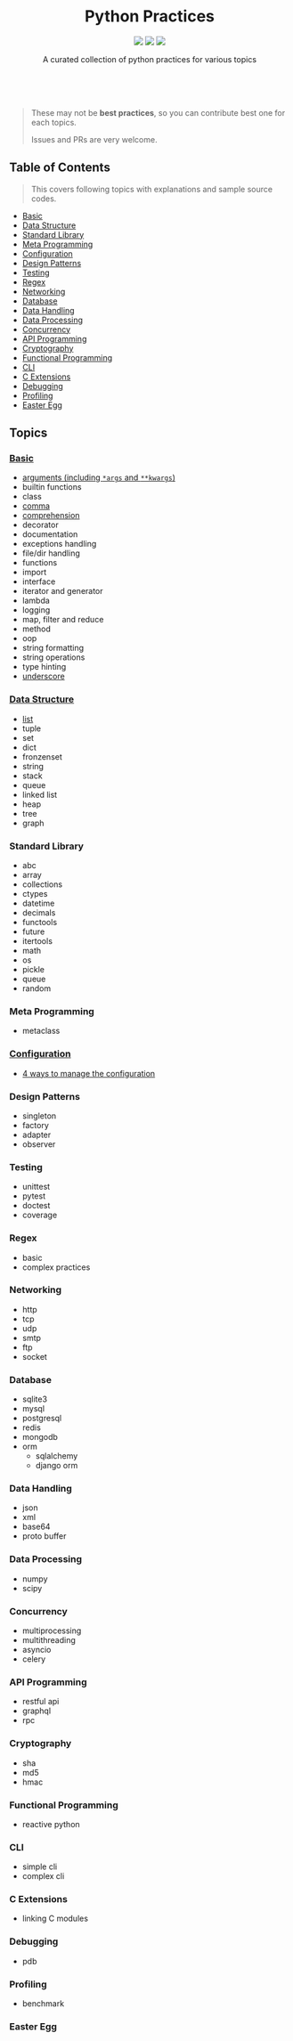 <br><br>

<h1 align="center">Python Practices</h1>

<p align="center">
  <a href="/LICENSE"><img src="https://img.shields.io/badge/license-MIT-blue.svg"/></a>
  <a href="https://docs.python.org/3/index.html"><img src="https://img.shields.io/badge/python-3.5, 3.6-blue.svg"/></a>
  <a href="https://www.python.org/dev/peps/pep-0008"><img src="https://img.shields.io/badge/code%20style-PEP8-brightgreen.svg"/></a>
</p>

<p align="center">
  A curated collection of python practices for various topics
</p>

<br><br><br>

> These may not be **best practices**, so you can contribute best one for each topics.
>
> Issues and PRs are very welcome.

## Table of Contents

> This covers following topics with explanations and sample source codes.

* [Basic](#basic)
* [Data Structure](#data-structure)
* [Standard Library](#standard-library)
* [Meta Programming](#meta-programming)
* [Configuration](#configuration)
* [Design Patterns](#design-patterns)
* [Testing](#testing)
* [Regex](#regex)
* [Networking](#networking)
* [Database](#database)
* [Data Handling](#data-handling)
* [Data Processing](#data-processing)
* [Concurrency](#concurrency)
* [API Programming](#api-programming)
* [Cryptography](#cryptography)
* [Functional Programming](#functional-programming)
* [CLI](#cli)
* [C Extensions](#c-extensions)
* [Debugging](#debugging)
* [Profiling](#profiling)
* [Easter Egg](#easter-egg)

## Topics

### [Basic](/basic)

* [arguments (including `*args` and `**kwargs`)](/basic/arguments)
* builtin functions
* class
* [comma](/basic/comma)
* [comprehension](/basic/comprehension)
* decorator
* documentation
* exceptions handling
* file/dir handling
* functions
* import
* interface
* iterator and generator
* lambda
* logging
* map, filter and reduce
* method
* oop
* string formatting
* string operations
* type hinting
* [underscore](/basic/underscore)

### [Data Structure](/data-structure)

* [list](/data-structure/list)
* tuple
* set
* dict
* fronzenset
* string
* stack
* queue
* linked list
* heap
* tree
* graph

### Standard Library

* abc
* array
* collections
* ctypes
* datetime
* decimals
* functools
* future
* itertools
* math
* os
* pickle
* queue
* random

### Meta Programming

* metaclass

### [Configuration](/configuration)

* [4 ways to manage the configuration](/configuration/management)

### Design Patterns

* singleton
* factory
* adapter
* observer

### Testing

* unittest
* pytest
* doctest
* coverage

### Regex

* basic
* complex practices

### Networking

* http
* tcp
* udp
* smtp
* ftp
* socket

### Database

* sqlite3
* mysql
* postgresql
* redis
* mongodb
* orm
  * sqlalchemy
  * django orm

### Data Handling

* json
* xml
* base64
* proto buffer

### Data Processing

* numpy
* scipy

### Concurrency

* multiprocessing
* multithreading
* asyncio
* celery

### API Programming

* restful api
* graphql
* rpc

### Cryptography

* sha
* md5
* hmac

### Functional Programming

* reactive python

### CLI

* simple cli
* complex cli

### C Extensions

* linking C modules

### Debugging

* pdb

### Profiling

* benchmark

### Easter Egg
